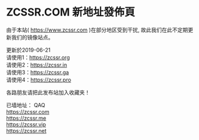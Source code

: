 # ZCSSR.COM 新地址發佈頁

由于本站( https://www.zcssr.com )在部分地区受到干扰, 故此我们在此不定期更新我们的镜像站点。


更新於2019-06-21<br>
请使用1：https://zcssr.org<br>
请使用2：https://zcssr.in<br>
请使用3：https://zcssr.ga<br>
请使用4：https://zcssr.pro<br>

各路朋友请把此发布站加入收藏夹！

已墙地址： QAQ<br>
https://zcssr.com<br>
https://zcssr.me<br>
https://zcssr.vip<br>
https://zcssr.net<br>


